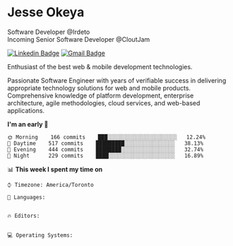 # Jesse Okeya

Software Developer @Irdeto
<br />
Incoming Senior Software Developer @CloutJam

[![Linkedin Badge](https://img.shields.io/badge/-Jesse%20Okeya-6633cc?style=flat-square&logo=Linkedin&logoColor=white&link=https://www.linkedin.com/in/jesse-okeya-45a38510a/)](https://www.linkedin.com/in/jesse-okeya-45a38510a/) 
[![Gmail Badge](https://img.shields.io/badge/-jesseokeya@gmail.com-6633cc?style=flat-square&logo=Gmail&logoColor=white&link=mailto:jesseokeya@gmail.com)](mailto:jesseokeya@gmail.com)

Enthusiast of the best web & mobile development technologies.

Passionate Software Engineer with years of verifiable success in delivering appropriate technology solutions for web and mobile products. Comprehensive knowledge of platform development, enterprise architecture, agile methodologies, cloud services, and web-based applications.

<!--START_SECTION:waka-->
**I'm an early 🐤** 

```text
🌞 Morning    166 commits    ███░░░░░░░░░░░░░░░░░░░░░░   12.24% 
🌆 Daytime    517 commits    █████████░░░░░░░░░░░░░░░░   38.13% 
🌃 Evening    444 commits    ████████░░░░░░░░░░░░░░░░░   32.74% 
🌙 Night      229 commits    ████░░░░░░░░░░░░░░░░░░░░░   16.89%

```


📊 **This week I spent my time on** 

```text
⌚︎ Timezone: America/Toronto

💬 Languages: 


🔥 Editors: 


💻 Operating Systems: 


```


<!--END_SECTION:waka-->
